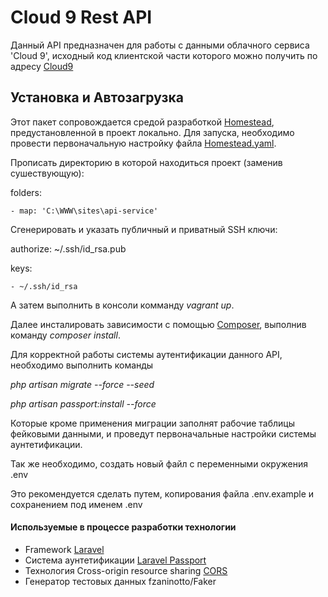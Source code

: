 # Cloud 9 Rest API 

Данный API предназначен для работы с данными облачного сервиса 'Cloud 9', исходный код клиентской части которого 
можно получить по адресу [Cloud9]

## Установка и Автозагрузка

Этот пакет сопровождается средой разработкой [Homestead], предустановленной в проект локально.
Для запуска, необходимо провести первоначальную настройку файла [Homestead.yaml].

Прописать директорию в которой находиться проект (заменив сушествующую):

folders: 

    - map: 'C:\WWW\sites\api-service'
    
    
Сгенерировать и указать публичный и приватный SSH ключи:

authorize: ~/.ssh/id_rsa.pub

keys:

    - ~/.ssh/id_rsa
    
А затем выполнить в консоли комманду _vagrant up_. 

Далее инсталировать зависимости с помощью [Composer], выполнив команду _composer install_.

Для корректной работы системы аутентификации данного API, необходимо выполнить команды 

_php artisan migrate --force --seed_

_php artisan passport:install --force_

Которые кроме применения миграции заполнят рабочие таблицы фейковыми данными, и проведут первоначальные настройки системы
аунтетификации.

Так же необходимо, создать новый файл с переменными окружения .env

Это рекомендуется сделать путем, копирования файла .env.example и сохранением под именем .env   
 
#### Используемые в процессе разработки технологии

- Framework [Laravel]
- Система аунтетификации [Laravel Passport]
- Технология Cross-origin resource sharing [CORS]
- Генератор тестовых данных fzaninotto/Faker 

[Cloud9]: https://github.com/Bashka/bricks_cli_routing/releases
[Homestead]: https://laravel.com/docs/5.7/homestead
[Homestead.yaml]: ./Homestead.yaml
[Composer]: http://getcomposer.org/
[Laravel]: https://laravel.com/
[Laravel Passport]: https://laravel.com/docs/5.7/passport#introduction
[CORS]: https://ru.wikipedia.org/wiki/Cross-origin_resource_sharing
[fzaninotto/Faker]: https://github.com/fzaninotto/Faker#fakerproviderlorem